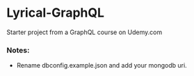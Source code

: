 # Lyrical-GraphQL
Starter project from a GraphQL course on Udemy.com

### Notes:
* Rename dbconfig.example.json and add your mongodb uri.
